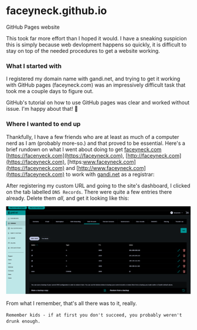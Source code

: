 # faceyneck.github.io
GitHub Pages website

This took far more effort than I hoped it would. I have a sneaking suspicion this is simply because web devlopment happens so quickly, it is difficult to stay on top of the needed procedures to get a website working.

### What I started with
I registered my domain name with gandi.net, and trying to get it working with GitHub pages (faceyneck.com) was an impressively difficult task that took me a couple days to figure out.

GitHub's tutorial on how to use GitHub pages was clear and worked without issue. I'm happy about that! 🙂

### Where I wanted to end up
Thankfully, I have a few friends who are at least as much of a computer nerd as I am (probably more-so.) and that proved to be essential. Here's a brief rundown on what I went about doing to get [faceyneck.com](https://faceyneck.com) [https://facenyeck.com](https://faceyneck.com), [http://faceyneck.com](https://faceyneck.com), [https:www.faceyneck.com](https://faceyneck.com) and [http://www.faceyneck.com](https://faceyneck.com) to work with [gandi.net](https://gandi.net) as a registrar:

After registering my custom URL and going to the site's dashboard, I clicked on the tab labelled `DNS Records`. There were quite a few entries there already. Delete them *all*, and get it looking like this:

![DNS Records](./readmeimages/gandi_dns_records_README_example_01.png)

From what I remember, that's all there was to it, really.

`Remember kids - if at first you don't succeed, you probably weren't drunk enough.`